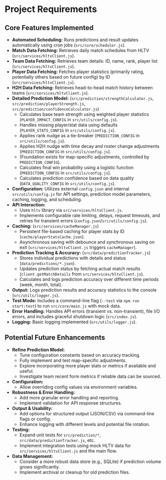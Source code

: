 # Project Requirements

## Core Features Implemented

*   **Automated Scheduling:** Runs predictions and result updates automatically using cron jobs (`src/core/scheduler.js`).
*   **Match Data Fetching:** Retrieves daily match schedules from HLTV (`src/services/hltvClient.js`).
*   **Team Data Fetching:** Retrieves team details: ID, name, rank, player list (`src/services/hltvClient.js`).
*   **Player Data Fetching:** Fetches player statistics (primarily rating, potentially others based on future config) by ID (`src/services/hltvClient.js`).
*   **H2H Data Fetching:** Retrieves head-to-head match history between teams (`src/services/hltvClient.js`).
*   **Detailed Prediction Model:** (`src/prediction/strengthCalculator.js`, `src/prediction/playerStrength.js`, `src/prediction/confidenceCalculator.js`)
    *   Calculates base team strength using weighted player statistics (`PLAYER_IMPACT_CONFIG` in `src/utils/config.js`).
    *   Handles missing player/stat data using defaults (`PLAYER_STATS_CONFIG` in `src/utils/config.js`).
    *   Applies rank nudge as a tie-breaker (`PREDICTION_CONFIG` in `src/utils/config.js`).
    *   Applies H2H nudge with time decay and roster change adjustments (`PREDICTION_CONFIG` in `src/utils/config.js`).
    *   (Foundation exists for map-specific adjustments, controlled by `PREDICTION_CONFIG`).
    *   Calculates final win probability using a logistic function (`PREDICTION_CONFIG` in `src/utils/config.js`).
    *   Calculates prediction confidence based on data quality (`DATA_QUALITY_CONFIG` in `src/utils/config.js`).
*   **Configuration:** Utilizes external `config.json` and internal `src/utils/config.js` for API settings, prediction model parameters, caching, logging, and scheduling.
*   **API Interaction:**
    *   Uses `hltv` library via `src/services/hltvClient.js`.
    *   Implements configurable rate limiting, delays, request timeouts, and retries for transient errors (`config.json`/`src/utils/config.js`).
*   **Caching:** (`src/services/cacheManager.js`)
    *   Persistent file-based caching for player stats by ID (`cache/playerStatsCache.json`).
    *   Asynchronous saving with debounce and synchronous saving on exit (`src/services/hltvClient.js` triggers `cacheManager`).
*   **Prediction Tracking & Accuracy:** (`src/data/predictionTracker.js`)
    *   Stores individual predictions with details and status (`data/predictions/*.json`).
    *   Updates prediction status by fetching actual match results (`client.getMatchDetails` from `src/services/hltvClient.js`).
    *   Calculates and logs prediction accuracy over different time periods (week, month, total).
*   **Output:** Logs prediction results and accuracy statistics to the console (`src/utils/logger.js`).
*   **Test Mode:** Includes a command-line flag (`--test` via `npm run start:test`) to run `src/core/main.js` with mock data.
*   **Error Handling:** Handles API errors (transient vs. non-transient), file I/O errors, and includes graceful shutdown logic (`src/index.js`).
*   **Logging:** Basic logging implemented (`src/utils/logger.js`).

## Potential Future Enhancements

*   **Refine Prediction Model:**
    *   Tune configuration constants based on accuracy tracking.
    *   Fully implement and test map-specific adjustments.
    *   Explore incorporating more player stats or metrics if available and useful.
    *   Investigate team recent form metrics if reliable data can be sourced.
*   **Configuration:**
    *   Allow overriding config values via environment variables.
*   **Robustness & Error Handling:**
    *   Add more granular error handling and reporting.
    *   Implement validation for API response structures.
*   **Output & Usability:**
    *   Add options for structured output (JSON/CSV) via command-line flags or config.
    *   Enhance logging with different levels and potential file rotation.
*   **Testing:**
    *   Expand unit tests for `src/prediction/*`, `src/data/predictionTracker.js`, etc.
    *   Implement integration tests using mock HLTV data for `src/services/hltvClient.js` and the main flow.
*   **Data Management:**
    *   Consider a more robust data store (e.g., SQLite) if prediction volume grows significantly.
    *   Implement archival or cleanup for old prediction files. 